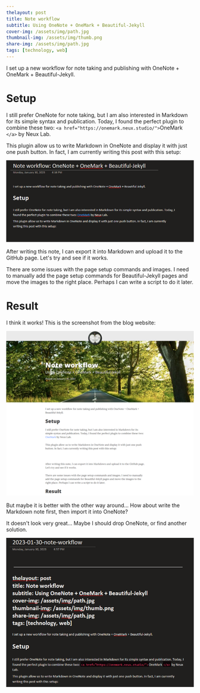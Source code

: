 ```yaml
---
thelayout: post
title: Note workflow
subtitle: Using OneNote + OneMark + Beautiful-Jekyll
cover-img: /assets/img/path.jpg
thumbnail-img: /assets/img/thumb.png
share-img: /assets/img/path.jpg
tags: [technology, web]
---
```

I set up a new workflow for note taking and publishing with OneNote + OneMark + Beautiful-Jekyll.

# Setup

I still prefer OneNote for note taking, but I am also interested in Markdown for its simple syntax and publication. Today, I found the perfect plugin to combine these two: `<a href="https://onemark.neux.studio/">`OneMark `</a>` by Neux Lab.

This plugin allow us to write Markdown in OneNote and display it with just one push button. In fact, I am currently writing this post with this setup:

![](image/2023-01-30-note-workflow/image_1.5afd9432.png)

After writing this note, I can export it into Markdown and upload it to the GitHub page. Let's try and see if it works.

There are some issues with the page setup commands and images. I need to manually add the page setup commands for Beautiful-Jekyll pages and move the images to the right place. Perhaps I can write a script to do it later.

# Result

I think it works! This is the screenshot from the blog website:

![1675122922095](image/2023-01-30-note-workflow/1675122922095.png)

But maybe it is better with the other way around... How about write the Markdown note first, then import it into OneNote?

It doesn't look very great... Maybe I should drop OneNote, or find another solution.

![1675123153645](image/2023-01-30-note-workflow/1675123153645.png)

